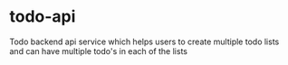 # todo-api
Todo backend api service which helps users to create multiple todo lists and can have multiple todo's in each of the lists
